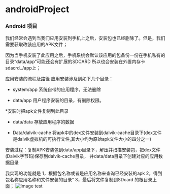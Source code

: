 # androidProject
###      Android 项目
我们经常会遇到当我们应用安装到手机上之后，安装包也已经删除了。但是，我们需要获取改装应用的APK文件；

因为当手机安装了此应用之后，手机系统会默认该应用的包备份一份在手机私有的目录“data/app”可能还会有扩展的SDCARD
所以也会安装在外置内存卡sdacrd../app上；

应用安装的流程及路径 
应用安装涉及到如下几个目录：


*   system/app 
系统自带的应用程序，无法删除

*   data/app
用户程序安装的目录，有删除权限。


*安装时把apk文件复制到此目录

*   data/data
存放应用程序的数据

*   Data/dalvik-cache
将apk中的dex文件安装到dalvik-cache目录下(dex文件是dalvik虚拟机的可执行文件,其大小约为原始apk文件大小的四分之一)



   安装过程：复制APK安装包到data/app目录下，解压并扫描安装包，把dex文件(Dalvik字节码)保存到dalvik-cache目录，
   并data/data目录下创建对应的应用数据目录




我实现的功能就是
1，根据包名称或者是应用名称来查询已经安装的apk
2，得到包名称应用名称和文件安装的目录“
3，最后将文件复制到SDcard 的根目录上面；
![Image test](https://github.com/gifmeryshuai/androidProject/blob/master/pictures/device-2016-07-20-141236.png?raw=true)

